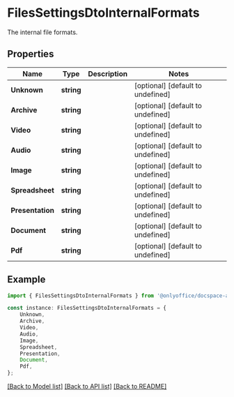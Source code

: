 # FilesSettingsDtoInternalFormats

The internal file formats.

## Properties

Name | Type | Description | Notes
------------ | ------------- | ------------- | -------------
**Unknown** | **string** |  | [optional] [default to undefined]
**Archive** | **string** |  | [optional] [default to undefined]
**Video** | **string** |  | [optional] [default to undefined]
**Audio** | **string** |  | [optional] [default to undefined]
**Image** | **string** |  | [optional] [default to undefined]
**Spreadsheet** | **string** |  | [optional] [default to undefined]
**Presentation** | **string** |  | [optional] [default to undefined]
**Document** | **string** |  | [optional] [default to undefined]
**Pdf** | **string** |  | [optional] [default to undefined]

## Example

```typescript
import { FilesSettingsDtoInternalFormats } from '@onlyoffice/docspace-api-typescript';

const instance: FilesSettingsDtoInternalFormats = {
    Unknown,
    Archive,
    Video,
    Audio,
    Image,
    Spreadsheet,
    Presentation,
    Document,
    Pdf,
};
```

[[Back to Model list]](../README.md#documentation-for-models) [[Back to API list]](../README.md#documentation-for-api-endpoints) [[Back to README]](../README.md)
